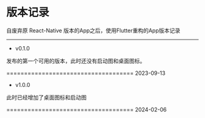 # 版本记录
自废弃原 React-Native 版本的App之后，使用Flutter重构的App版本记录

------------------

- v0.1.0		

发布的第一个可用的版本，此时还没有启动图和桌面图标。

====================================		2023-09-13

- v1.0.0		

此时已经增加了桌面图标和启动图

====================================		2024-02-06

